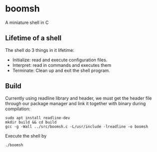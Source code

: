 # boomsh
A miniature shell in C

## Lifetime of a shell
The shell do 3 things in it lifetime:
- Initialize: read and execute configuration files.
- Interpret: read in commands and executes them
- Terminate: Clean up and exit the shell program.

## Build
Currently using readline library and header, we must get the header file through our package manager and link it together with binary during compilation:
```
sudo apt install readline-dev
mkdir build && cd build
gcc -g -Wall ../src/boomsh.c -L/usr/include -lreadline -o boomsh
```

Execute the shell by
```
./boomsh
```